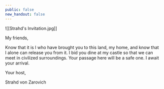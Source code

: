 ```yaml
---
public: false
new_handout: false
---
```


![[Strahd's Invitation.jpg]]

My friends,

Know that it is I who have brought you to this land, my home, and know that I alone can release you from it. I bid you dine at my castle so that we can meet in civilized surroundings. Your passage here will be a safe one. I await your arrival.

Your host,

Strahd von Zarovich